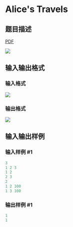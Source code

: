 # Alice&#039;s Travels

## 题目描述

[problemUrl]: https://uva.onlinejudge.org/index.php?option=com_onlinejudge&Itemid=8&category=878&page=show_problem&problem=5152

[PDF](https://uva.onlinejudge.org/external/132/p13229.pdf)

![](https://cdn.luogu.com.cn/upload/vjudge_pic/UVA13229/ece16fb518811163ebe2832c12672c0c1ecc68e1.png)

## 输入输出格式

### 输入格式

![](https://cdn.luogu.com.cn/upload/vjudge_pic/UVA13229/3afdfe27bed012f272e4a3dd36d8d6f1a7eb66ab.png)

### 输出格式

![](https://cdn.luogu.com.cn/upload/vjudge_pic/UVA13229/a5f610d5622c73a8cb102d15e2cd6658a1c3a3df.png)

## 输入输出样例

### 输入样例 #1

```cpp
3
1 2 3
1 2
2 3
2
1 2 100
1 3 100
```


### 输出样例 #1

```cpp
1
1
```


